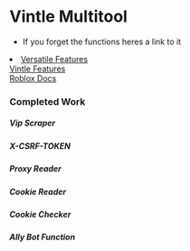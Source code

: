 # Vintle Multitool

+ If you forget the functions heres a link to it 
<html>
<li>
 <a href="https://docs.google.com/document/d/1tOYnUcN3YKi3Bw0ADcCXxRKHxjQkQC1ndpUhHRpK1Oo/edit", target="blank">Versatile Features</a> <br>
 <a href="https://docs.google.com/document/d/1t5VyALJm5vaenZKArPzAioQtD4sdYMFmtWdiPVbG6Uc/edit?usp=sharing", target="blank">Vintle Features</a> <br>
 <a href="https://api.roblox.com/docs?useConsolidatedPage=true", target="blank">Roblox Docs</a>
 </li>
 </html>
<html>
  <h3 style="color= green">Completed Work</h3>
  <h5>Vip Scraper</h5>
  <h5>X-CSRF-TOKEN</h5>
  <h5>Proxy Reader</h5>
  <h5>Cookie Reader</h5>
  <h5>Cookie Checker</h5>
  <h5>Ally Bot Function</h5>
</html>
